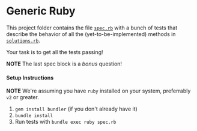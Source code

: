 # Generic Ruby

This project folder contains the file [`spec.rb`](https://github.com/ZeroCater/code-challenges/blob/master/generic-ruby/spec.rb) with a bunch of tests that describe the behavior of all the (yet-to-be-implemented) methods in [`solutions.rb`](https://github.com/ZeroCater/code-challenges/blob/master/generic-ruby/solutions.rb).

Your task is to get all the tests passing!

**NOTE** The last spec block is a _bonus_ question!

#### Setup Instructions

**NOTE** We're assuming you have `ruby` installed on your system, preferrably
`v2` or greater.

1. `gem install bundler` (if you don't already have it)
1. `bundle install`
1.  Run tests with `bundle exec ruby spec.rb`
